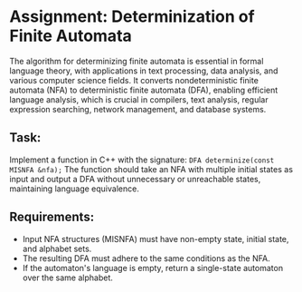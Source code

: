 # Assignment: Determinization of Finite Automata

The algorithm for determinizing finite automata is essential in 
formal language theory, with applications in text processing, 
data analysis, and various computer science fields. 
It converts nondeterministic finite automata (NFA) to deterministic 
finite automata (DFA), enabling efficient language analysis, 
which is crucial in compilers, text analysis, regular expression searching,
network management, and database systems.

## Task: 
Implement a function in C++ with the signature: `DFA determinize(const MISNFA &nfa);` 
The function should take an NFA with multiple initial states as input and output a DFA 
without unnecessary or unreachable states, maintaining language equivalence.

## Requirements:
* Input NFA structures (MISNFA) must have non-empty state, initial state, and alphabet sets.
* The resulting DFA must adhere to the same conditions as the NFA.
* If the automaton's language is empty, return a single-state automaton over the same alphabet.

